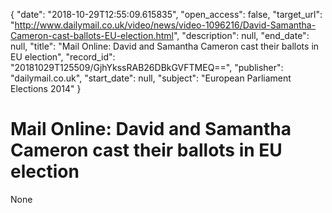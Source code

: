 {
  "date": "2018-10-29T12:55:09.615835", 
  "open_access": false, 
  "target_url": "http://www.dailymail.co.uk/video/news/video-1096216/David-Samantha-Cameron-cast-ballots-EU-election.html", 
  "description": null, 
  "end_date": null, 
  "title": "Mail Online: David and Samantha Cameron cast their ballots in EU election", 
  "record_id": "20181029T125509/GjhYkssRAB26DBkGVFTMEQ==", 
  "publisher": "dailymail.co.uk", 
  "start_date": null, 
  "subject": "European Parliament Elections 2014"
}

# Mail Online: David and Samantha Cameron cast their ballots in EU election

None